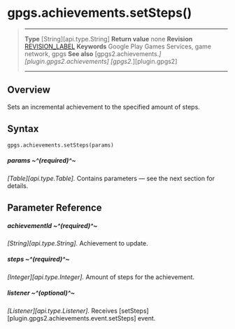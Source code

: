 # gpgs.achievements.setSteps()

> --------------------- ------------------------------------------------------------------------------------------
> __Type__              [String][api.type.String]
> __Return value__      none
> __Revision__          [REVISION_LABEL](REVISION_URL)
> __Keywords__          Google Play Games Services, game network, gpgs
> __See also__          [gpgs2.achievements.*][plugin.gpgs2.achievements]
>                       [gpgs2.*][plugin.gpgs2]
> --------------------- ------------------------------------------------------------------------------------------

## Overview

Sets an incremental achievement to the specified amount of steps.

## Syntax

	gpgs.achievements.setSteps(params)

##### params ~^(required)^~
_[Table][api.type.Table]._ Contains parameters — see the next section for details.

## Parameter Reference

##### achievementId ~^(required)^~
_[String][api.type.String]._ Achievement to update.

##### steps ~^(required)^~
_[Integer][api.type.Integer]._ Amount of steps for the achievement.

##### listener ~^(optional)^~
_[Listener][api.type.Listener]._ Receives [setSteps][plugin.gpgs2.achievements.event.setSteps] event.